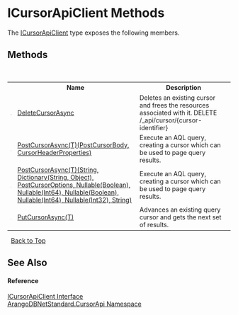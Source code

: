 # ICursorApiClient Methods
 

The <a href="f00f9b51-4bec-995b-0cb0-b91142c0ceab">ICursorApiClient</a> type exposes the following members.


## Methods
&nbsp;<table><tr><th></th><th>Name</th><th>Description</th></tr><tr><td>![Public method](media/pubmethod.gif "Public method")</td><td><a href="0f397c26-d425-98d7-2632-913f0760ed9a">DeleteCursorAsync</a></td><td>
Deletes an existing cursor and frees the resources associated with it. DELETE /_api/cursor/{cursor-identifier}</td></tr><tr><td>![Public method](media/pubmethod.gif "Public method")</td><td><a href="3199ed74-55ed-7281-0f74-5f1f0193c40e">PostCursorAsync(T)(PostCursorBody, CursorHeaderProperties)</a></td><td>
Execute an AQL query, creating a cursor which can be used to page query results.</td></tr><tr><td>![Public method](media/pubmethod.gif "Public method")</td><td><a href="49953484-5d27-1f99-39ed-278456b59787">PostCursorAsync(T)(String, Dictionary(String, Object), PostCursorOptions, Nullable(Boolean), Nullable(Int64), Nullable(Boolean), Nullable(Int64), Nullable(Int32), String)</a></td><td>
Execute an AQL query, creating a cursor which can be used to page query results.</td></tr><tr><td>![Public method](media/pubmethod.gif "Public method")</td><td><a href="dc671469-e155-8cd9-d73c-3bac61cec800">PutCursorAsync(T)</a></td><td>
Advances an existing query cursor and gets the next set of results.</td></tr></table>&nbsp;
<a href="#icursorapiclient-methods">Back to Top</a>

## See Also


#### Reference
<a href="f00f9b51-4bec-995b-0cb0-b91142c0ceab">ICursorApiClient Interface</a><br /><a href="07594271-f588-4e19-bc70-abde35f2665a">ArangoDBNetStandard.CursorApi Namespace</a><br />